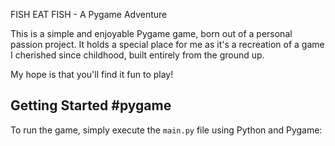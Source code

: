 FISH EAT FISH - A Pygame Adventure

This is a simple and enjoyable Pygame game, born out of a personal passion project. It holds a special place for me as it's a recreation of a game I cherished since childhood, built entirely from the ground up.

My hope is that you'll find it fun to play!

## Getting Started #pygame

To run the game, simply execute the `main.py` file using Python and Pygame:
